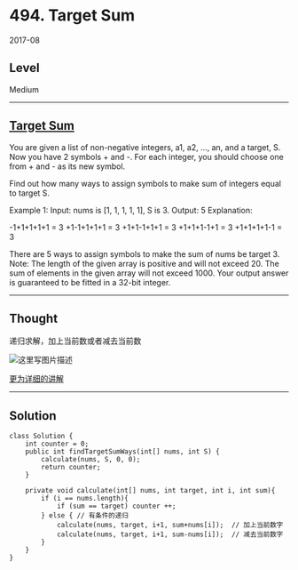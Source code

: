 # 494. Target Sum

2017-08


## Level

Medium


---


## [Target Sum](https://leetcode.com/problems/target-sum/description/)

You are given a list of non-negative integers, a1, a2, ..., an, and a target, S. Now you have 2 symbols + and -. For each integer, you should choose one from + and - as its new symbol.

Find out how many ways to assign symbols to make sum of integers equal to target S.

Example 1:
Input: nums is [1, 1, 1, 1, 1], S is 3. 
Output: 5
Explanation: 

-1+1+1+1+1 = 3
+1-1+1+1+1 = 3
+1+1-1+1+1 = 3
+1+1+1-1+1 = 3
+1+1+1+1-1 = 3

There are 5 ways to assign symbols to make the sum of nums be target 3.
Note:
The length of the given array is positive and will not exceed 20.
The sum of elements in the given array will not exceed 1000.
Your output answer is guaranteed to be fitted in a 32-bit integer.


---


## Thought

递归求解，加上当前数或者减去当前数

![这里写图片描述](https://imgconvert.csdnimg.cn/aHR0cDovL2ltZy5ibG9nLmNzZG4ubmV0LzIwMTcxMDE5MTk1MjUzNjY2)

[更为详细的讲解](https://leetcode.com/problems/target-sum/solution/)


---


## Solution

```
class Solution {
    int counter = 0;
    public int findTargetSumWays(int[] nums, int S) {
        calculate(nums, S, 0, 0);
        return counter;
    }
    
    private void calculate(int[] nums, int target, int i, int sum){
        if (i == nums.length){ 
            if (sum == target) counter ++;
        } else { // 有条件的递归
            calculate(nums, target, i+1, sum+nums[i]);  // 加上当前数字
            calculate(nums, target, i+1, sum-nums[i]);  // 减去当前数字
        }
    }
}
```
